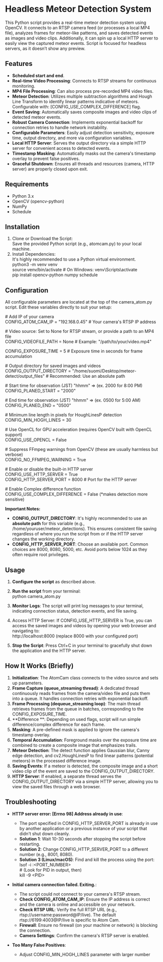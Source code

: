 # **Headless Meteor Detection System**

This Python script provides a real-time meteor detection system using OpenCV. It connects to an RTSP camera feed (or processes a local MP4 file), analyzes frames for meteor-like patterns, and saves detected events as images and video clips. Additionally, it can spin up a local HTTP server to easily view the captured meteor events. Script is focused for headless servers, as it doesn’t show any preview.

## **Features**

* **Scheduled start and end**.
* **Real-time Video Processing**: Connects to RTSP streams for continuous monitoring.  
* **MP4 File Processing**: Can also process pre-recorded MP4 video files.  
* **Meteor Detection**: Utilizes multiple subtraction algorithms and Hough Line Transform to identify linear patterns indicative of meteors.  
  Configurable with: \[CONFIG\_USE\_COMPLEX\_DIFFERENCE\] flag.  
* **Event Saving**: Automatically saves composite images and video clips of detected meteor events.  
* **Robust Camera Connection**: Implements exponential backoff for connection retries to handle network instability.  
* **Configurable Parameters**: Easily adjust detection sensitivity, exposure time, output directory, and more via configuration variables.  
* **Local HTTP Server**: Serves the output directory via a simple HTTP server for convenient access to detected events.  
* **Timestamp Masking**: Automatically masks out the camera's timestamp overlay to prevent false positives.  
* **Graceful Shutdown**: Ensures all threads and resources (camera, HTTP server) are properly closed upon exit.

## **Requirements**

* Python 3.x  
* OpenCV (opencv-python)  
* NumPy
* Schedule

## **Installation**

1. Clone or Download the Script:  
   Save the provided Python script (e.g., atomcam.py) to your local machine.  
2. Install Dependencies:  
   It's highly recommended to use a Python virtual environment.  
   python3 \-m venv venv  
   source venv/bin/activate  \# On Windows: venv\\Scripts\\activate  
   pip install opencv-python numpy schedule

## **Configuration**

All configurable parameters are located at the top of the camera\_atom.py script. Edit these variables directly to suit your setup:

\# Add IP of your camera  
CONFIG\_ATOM\_CAM\_IP \= "192.168.0.45" \# Your camera's RTSP IP address

\# Video source: Set to None for RTSP stream, or provide a path to an MP4 file  
CONFIG\_VIDEOFILE\_PATH \= None \# Example: "/path/to/your/video.mp4"

CONFIG\_EXPOSURE\_TIME \= 5 \# Exposure time in seconds for frame accumulation

\# Output directory for saved images and videos  
CONFIG\_OUTPUT\_DIRECTORY \= "/home/suomi/Desktop/meteor-detect/output\_files" \# Recommended: Use an absolute path

\# Start time for observation (JST) "hhmm" \=\> (ex. 2000 for 8:00 PM)  
CONFIG_PLANED_START = "2000"

\# End time for observation (JST) "hhmm" \=\> (ex. 0500 for 5:00 AM)  
CONFIG\_PLANED\_END \= "0500"

\# Minimum line length in pixels for HoughLinesP detection  
CONFIG\_MIN\_HOGH\_LINES \= 30

\# Use OpenCL for GPU acceleration (requires OpenCV built with OpenCL support)  
CONFIG\_USE\_OPENCL \= False

\# Suppress FFmpeg warnings from OpenCV (these are usually harmless but verbose)  
CONFIG\_NO\_FFMPEG\_WARNING \= True

\# Enable or disable the built-in HTTP server  
CONFIG\_USE\_HTTP\_SERVER \= True  
CONFIG\_HTTP\_SERVER\_PORT \= 8000 \# Port for the HTTP server

\# Enable Complex difference function  
CONFIG\_USE\_COMPLEX\_DIFFERENCE \= False (\*makes detection more sensitive)


**Important Notes:**

* **CONFIG\_OUTPUT\_DIRECTORY**: It's highly recommended to use an **absolute path** for this variable (e.g., /home/youruser/meteor\_detections). This ensures consistent file saving regardless of where you run the script from or if the HTTP server changes the working directory.  
* **CONFIG\_HTTP\_SERVER\_PORT**: Choose an available port. Common choices are 8000, 8080, 5000, etc. Avoid ports below 1024 as they often require root privileges.

## **Usage**

1. **Configure the script** as described above.  
2. **Run the script** from your terminal:  
   python camera\_atom.py

3. **Monitor Logs**: The script will print log messages to your terminal, indicating connection status, detection events, and file saving.  
4. Access HTTP Server: If CONFIG\_USE\_HTTP\_SERVER is True, you can access the saved images and videos by opening your web browser and navigating to:  
   http://localhost:8000 (replace 8000 with your configured port)  
5. **Stop the Script**: Press Ctrl+C in your terminal to gracefully shut down the application and the HTTP server.

## **How It Works (Briefly)**

1. **Initialization**: The AtomCam class connects to the video source and sets up parameters.  
2. **Frame Capture (queue\_streaming thread)**: A dedicated thread continuously reads frames from the camera/video file and puts them into a queue. It handles connection retries with exponential backoff.  
3. **Frame Processing (dequeue\_streaming loop)**: The main thread retrieves frames from the queue in batches, corresponding to the CONFIG\_EXPOSURE\_TIME.  
4. **Difference **: Depending on used flags, script will run simple difference/complex difference for each frame.
5. **Masking**: A pre-defined mask is applied to ignore the camera's timestamp overlay.  
6. **Temporal Accumulation**: Foreground masks over the exposure time are combined to create a composite image that emphasizes trails.  
7. **Meteor Detection**: The detect function applies Gaussian blur, Canny edge detection, and cv2.HoughLinesP to find linear patterns (potential meteors) in the processed difference image.  
8. **Saving Events**: If a meteor is detected, the composite image and a short video clip of the event are saved to the CONFIG\_OUTPUT\_DIRECTORY.  
9. **HTTP Server**: If enabled, a separate thread serves the CONFIG\_OUTPUT\_DIRECTORY via a simple HTTP server, allowing you to view the saved files through a web browser.

## **Troubleshooting**

* **HTTP server error: \[Errno 98\] Address already in use**:  
  * The port specified in CONFIG\_HTTP\_SERVER\_PORT is already in use by another application or a previous instance of your script that didn't shut down cleanly.  
  * **Solution 1**: Wait 10-30 seconds after stopping the script before restarting.  
  * **Solution 2**: Change CONFIG\_HTTP\_SERVER\_PORT to a different number (e.g., 8001, 8080).  
  * **Solution 3 (Linux/macOS)**: Find and kill the process using the port:  
    lsof \-i :\<PORT\_NUMBER\>  
    \# (Look for PID in output, then)  
    kill \-9 \<PID\>

* **Initial camera connection failed. Exiting.**:  
  * The script could not connect to your camera's RTSP stream.  
  * **Check CONFIG\_ATOM\_CAM\_IP**: Ensure the IP address is correct and the camera is online and accessible on your network.  
  * **Check RTSP URL**: Verify the full RTSP URL (e.g., rtsp://username:password@IP/live). The default rtsp://6199:4003@IP/live is specific to Atom Cam.  
  * **Firewall**: Ensure no firewall (on your machine or network) is blocking the connection.  
  * **Camera Settings**: Confirm the camera's RTSP server is enabled.  
* **Too Many False Positives**:  
  * Adjust CONFIG_MIN_HOGH_LINES parameter with larger number
